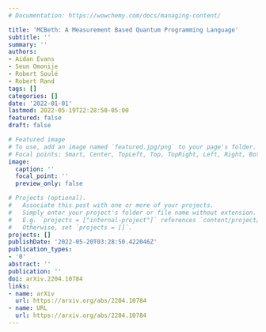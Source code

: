 ```yaml
---
# Documentation: https://wowchemy.com/docs/managing-content/

title: 'MCBeth: A Measurement Based Quantum Programming Language'
subtitle: ''
summary: ''
authors:
- Aidan Evans
- Seun Omonije
- Robert Soulé
- Robert Rand
tags: []
categories: []
date: '2022-01-01'
lastmod: 2022-05-19T22:28:50-05:00
featured: false
draft: false

# Featured image
# To use, add an image named `featured.jpg/png` to your page's folder.
# Focal points: Smart, Center, TopLeft, Top, TopRight, Left, Right, BottomLeft, Bottom, BottomRight.
image:
  caption: ''
  focal_point: ''
  preview_only: false

# Projects (optional).
#   Associate this post with one or more of your projects.
#   Simply enter your project's folder or file name without extension.
#   E.g. `projects = ["internal-project"]` references `content/project/deep-learning/index.md`.
#   Otherwise, set `projects = []`.
projects: []
publishDate: '2022-05-20T03:28:50.422046Z'
publication_types:
- '0'
abstract: ''
publication: ''
doi: arXiv.2204.10784
links:
- name: arXiv
  url: https://arxiv.org/abs/2204.10784
- name: URL
  url: https://arxiv.org/abs/2204.10784
---
```

